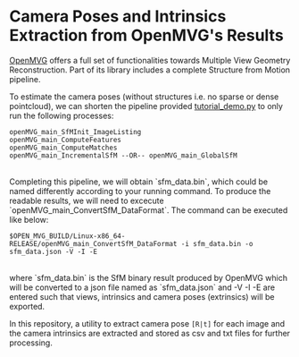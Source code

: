 # Camera Poses and Intrinsics Extraction from OpenMVG's Results

[OpenMVG](https://github.com/openMVG/openMVG) offers a full set of functionalities towards Multiple View Geometry Reconstruction. Part of its library includes a complete Structure from Motion pipeline.<br>

To estimate the camera poses (without structures i.e. no sparse or dense pointcloud), we can shorten the pipeline provided [tutorial_demo.py](https://github.com/openMVG/openMVG/blob/master/src/software/SfM/tutorial_demo.py.in) to only run the following processes: <br>

```
openMVG_main_SfMInit_ImageListing
openMVG_main_ComputeFeatures
openMVG_main_ComputeMatches
openMVG_main_IncrementalSfM --OR-- openMVG_main_GlobalSfM
```
<br>
Completing this pipeline, we will obtain `sfm_data.bin`, which could be named differently according to your running command. To produce the readable results, we will need to excecute `openMVG_main_ConvertSfM_DataFormat`. The command can be executed like below:<br>

```
$OPEN_MVG_BUILD/Linux-x86_64-RELEASE/openMVG_main_ConvertSfM_DataFormat -i sfm_data.bin -o sfm_data.json -V -I -E
```
<br>
where `sfm_data.bin` is the SfM binary result produced by OpenMVG which will be converted to a json file named as `sfm_data.json` and -V -I -E are entered such that views, intrinsics and camera poses (extrinsics) will be exported. <br>

In this repository, a utility to extract camera pose `[R|t]` for each image and the camera intrinsics are extracted and stored as csv and txt files for further processing.<br>
